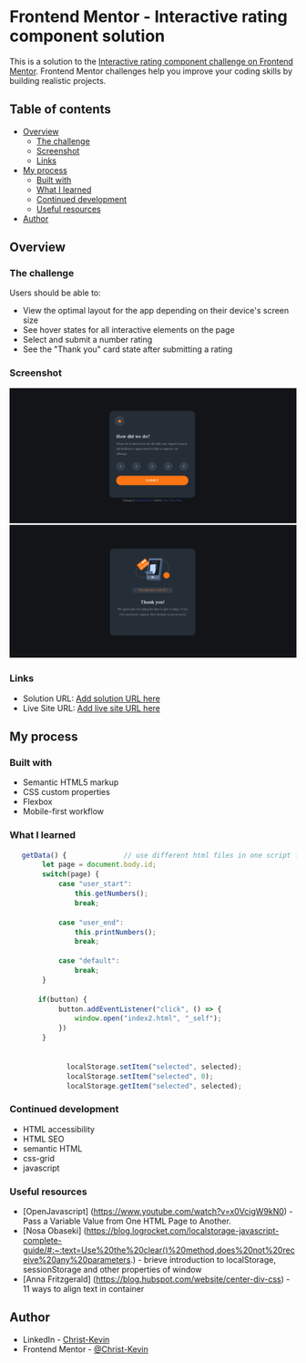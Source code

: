 # Frontend Mentor - Interactive rating component solution

This is a solution to the [Interactive rating component challenge on Frontend Mentor](https://www.frontendmentor.io/challenges/interactive-rating-component-koxpeBUmI). Frontend Mentor challenges help you improve your coding skills by building realistic projects. 

## Table of contents

- [Overview](#overview)
  - [The challenge](#the-challenge)
  - [Screenshot](#screenshot)
  - [Links](#links)
- [My process](#my-process)
  - [Built with](#built-with)
  - [What I learned](#what-i-learned)
  - [Continued development](#continued-development)
  - [Useful resources](#useful-resources)
- [Author](#author)

## Overview

### The challenge

Users should be able to:

- View the optimal layout for the app depending on their device's screen size
- See hover states for all interactive elements on the page
- Select and submit a number rating
- See the "Thank you" card state after submitting a rating

### Screenshot

![](./screenshot_1.jpg)
![](./screenshot_2.jpg)

### Links

- Solution URL: [Add solution URL here](https://your-solution-url.com)
- Live Site URL: [Add live site URL here](https://your-live-site-url.com)

## My process

### Built with

- Semantic HTML5 markup
- CSS custom properties
- Flexbox
- Mobile-first workflow

### What I learned

```js
   getData() {              // use different html files in one script file
        let page = document.body.id;
        switch(page) {
            case "user_start":
                this.getNumbers();
                break;
            
            case "user_end":
                this.printNumbers();
                break;
                
            case "default":
                break;
        }
              
       if(button) {
            button.addEventListener("click", () => {
                window.open("index2.html", "_self");
            })
        }
             
              
              localStorage.setItem("selected", selected);
              localStorage.setItem("selected", 0);
              localStorage.getItem("selected", selected);
```

### Continued development

- HTML accessibility
- HTML SEO
- semantic HTML
- css-grid
- javascript

### Useful resources

- [OpenJavascript] (https://www.youtube.com/watch?v=x0VcigW9kN0) - Pass a Variable Value from One HTML Page to Another.
- [Nosa Obaseki] (https://blog.logrocket.com/localstorage-javascript-complete-guide/#:~:text=Use%20the%20clear()%20method,does%20not%20receive%20any%20parameters.) - brieve introduction  to localStorage, sessionStorage and other properties of window
- [Anna Fritzgerald] (https://blog.hubspot.com/website/center-div-css) - 11 ways to align text in container

## Author

- LinkedIn - [Christ-Kevin](https://www.linkedin.com/in/christ-k%C3%A9vin-touga-watat-32026712a)
- Frontend Mentor - [@Christ-Kevin](https://www.frontendmentor.io/profile/Christ-Kevin)

